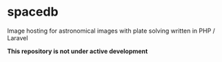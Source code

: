 # spacedb
Image hosting for astronomical images with plate solving written in PHP / Laravel

**This repository is not under active development**
